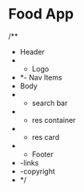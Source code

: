 # Food App
/**
 * Header
 *  - Logo
 * *- Nav Items
 * Body
 * - search bar
 * - res container
 *  - res card
 * * Footer
 *  -links
 *  -copyright
 * */
